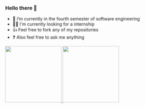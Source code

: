 ### Hello there 👋
- 🌱 I’m currently in the fourth semester of software engineering
- 🧑‍💼 I'm currently looking for a internship
- 👍 Feel free to fork any of my repositories
- ❓ Also feel free to ask me anything

<div>
<a href="https://github.com/Furlanets">
<img loading="lazy" height="180em" src="https://github-readme-stats.vercel.app/api/top-langs/Furlanets&layout=compact&langs_count=7&theme=dracula"/>
<img loading="lazy" height="180em" src="https://github-readme-stats.vercel.app/api?Furlanets&show_icons=true&theme=dracula&include_all_commits=true&count_private=true"/>
</div>
